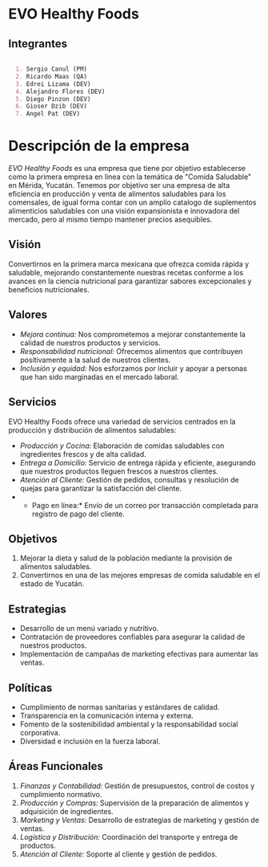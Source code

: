 <h1 aling="center"> EVO Healthy Foods</h1>

## Integrantes

```md

  1. Sergio Canul (PM)
  2. Ricardo Maas (QA)
  3. Edrei Lizama (DEV)
  4. Alejandro Flores (DEV)
  5. Diego Pinzon (DEV)
  6. Gioser Dzib (DEV)
  7. Angel Pat (DEV)

```

# Descripción de la empresa

*EVO Healthy Foods* es una empresa que tiene por objetivo establecerse como la primera empresa en linea con la temática de "Comida Saludable" en Mérida, Yucatán. 
Tenemos por objetivo ser una empresa de alta eficiencia en producción y venta de alimentos saludables para los comensales,
de igual forma contar con un amplio catalogo de suplementos alimenticios saludables con una visión expansionista e innovadora del mercado, 
pero al mismo tiempo mantener precios asequibles.

## Visión

Convertirnos en la primera marca mexicana que ofrezca comida rápida y saludable, mejorando constantemente nuestras recetas conforme a los avances en la ciencia nutricional para garantizar sabores excepcionales y beneficios nutricionales.

## Valores

- *Mejora continua:* Nos comprometemos a mejorar constantemente la calidad de nuestros productos y servicios.
- *Responsabilidad nutricional:* Ofrecemos alimentos que contribuyen positivamente a la salud de nuestros clientes.
- *Inclusión y equidad:* Nos esforzamos por incluir y apoyar a personas que han sido marginadas en el mercado laboral.

## Servicios

EVO Healthy Foods ofrece una variedad de servicios centrados en la producción y distribución de alimentos saludables:

- *Producción y Cocina:* Elaboración de comidas saludables con ingredientes frescos y de alta calidad.
- *Entrega a Domicilio:* Servicio de entrega rápida y eficiente, asegurando que nuestros productos lleguen frescos a nuestros clientes.
- *Atención al Cliente:* Gestión de pedidos, consultas y resolución de quejas para garantizar la satisfacción del cliente.
- * Pago en línea:* Envío de un correo por transacción completada para registro de pago del cliente.

## Objetivos

1. Mejorar la dieta y salud de la población mediante la provisión de alimentos saludables.
2. Convertirnos en una de las mejores empresas de comida saludable en el estado de Yucatán.

## Estrategias

- Desarrollo de un menú variado y nutritivo.
- Contratación de proveedores confiables para asegurar la calidad de nuestros productos.
- Implementación de campañas de marketing efectivas para aumentar las ventas.

## Políticas

- Cumplimiento de normas sanitarias y estándares de calidad.
- Transparencia en la comunicación interna y externa.
- Fomento de la sostenibilidad ambiental y la responsabilidad social corporativa.
- Diversidad e inclusión en la fuerza laboral.

## Áreas Funcionales

1. *Finanzas y Contabilidad:* Gestión de presupuestos, control de costos y cumplimiento normativo.
2. *Producción y Compras:* Supervisión de la preparación de alimentos y adquisición de ingredientes.
3. *Marketing y Ventas:* Desarrollo de estrategias de marketing y gestión de ventas.
4. *Logística y Distribución:* Coordinación del transporte y entrega de productos.
5. *Atención al Cliente:* Soporte al cliente y gestión de pedidos.

